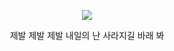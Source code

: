 <p align="center">
  <img src="https://ptpimg.me/x27u29.gif">
</p>

<p align="center">
제발 제발 제발 내일의 난  
사라지길 바래 봐
</p>
